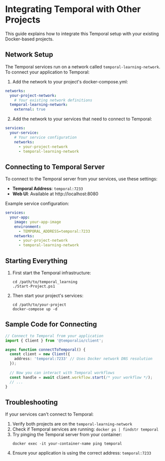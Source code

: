 # Integrating Temporal with Other Projects

This guide explains how to integrate this Temporal setup with your existing Docker-based projects.

## Network Setup

The Temporal services run on a network called `temporal-learning-network`. To connect your application to Temporal:

1. Add the network to your project's docker-compose.yml:

```yaml
networks:
  your-project-network:
    # Your existing network definitions
  temporal-learning-network:
    external: true
```

2. Add the network to your services that need to connect to Temporal:

```yaml
services:
  your-service:
    # Your service configuration
    networks:
      - your-project-network
      - temporal-learning-network
```

## Connecting to Temporal Server

To connect to the Temporal server from your services, use these settings:

- **Temporal Address**: `temporal:7233` 
- **Web UI**: Available at http://localhost:8080

Example service configuration:

```yaml
services:
  your-app:
    image: your-app-image
    environment:
      - TEMPORAL_ADDRESS=temporal:7233
    networks:
      - your-project-network
      - temporal-learning-network
```

## Starting Everything

1. First start the Temporal infrastructure:
   ```
   cd /path/to/temporal_learning
   ./Start-Project.ps1
   ```

2. Then start your project's services:
   ```
   cd /path/to/your-project
   docker-compose up -d
   ```

## Sample Code for Connecting

```typescript
// Connect to Temporal from your application
import { Client } from '@temporalio/client';

async function connectToTemporal() {
  const client = new Client({
    address: 'temporal:7233' // Uses Docker network DNS resolution
  });
  
  // Now you can interact with Temporal workflows
  const handle = await client.workflow.start(/* your workflow */);
  // ...
}
```

## Troubleshooting

If your services can't connect to Temporal:

1. Verify both projects are on the `temporal-learning-network`
2. Check if Temporal services are running: `docker ps | findstr temporal`
3. Try pinging the Temporal server from your container: 
   ```
   docker exec -it your-container-name ping temporal
   ```
4. Ensure your application is using the correct address: `temporal:7233` 